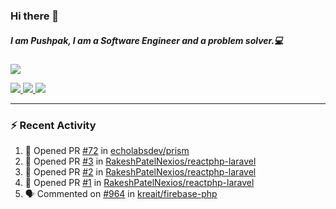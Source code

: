 ### Hi there 👋

##### I am Pushpak, I am a Software Engineer and a problem solver.💻

<a href='https://twitter.com/pushpak1300'><a href="https://pushpak1300.me/" target="_blank">
  <img src="https://img.shields.io/badge/website-%23E34F26.svg?&style=for-the-badge" />
</a> 
 
 <a href="https://twitter.com/pushpak1300" target="_blank">
  <img src="https://img.shields.io/badge/twitter-%231DA1F2.svg?&style=for-the-badge&logo=twitter&logoColor=white" />
</a> 

<a href="https://www.linkedin.com/in/pushpak-c-286b17b1/" target="_blank">
  <img src="https://img.shields.io/badge/linkedin-%230077B5.svg?&style=for-the-badge&logo=linkedin&logoColor=white" />
</a> 

<a href="https://dev.to/pushpak1300/" target="_blank">
  <img src="http://img.shields.io/badge/dev.to-gray?style=for-the-badge&logo=dev.to&?logoColor=white?logoWidth=100?label=" />
</a> 


</p>

---

### ⚡ Recent Activity

<!--START_SECTION:activity-->
1. 💪 Opened PR [#72](https://github.com/echolabsdev/prism/pull/72) in [echolabsdev/prism](https://github.com/echolabsdev/prism)
2. 💪 Opened PR [#3](https://github.com/RakeshPatelNexios/reactphp-laravel/pull/3) in [RakeshPatelNexios/reactphp-laravel](https://github.com/RakeshPatelNexios/reactphp-laravel)
3. 💪 Opened PR [#2](https://github.com/RakeshPatelNexios/reactphp-laravel/pull/2) in [RakeshPatelNexios/reactphp-laravel](https://github.com/RakeshPatelNexios/reactphp-laravel)
4. 💪 Opened PR [#1](https://github.com/RakeshPatelNexios/reactphp-laravel/pull/1) in [RakeshPatelNexios/reactphp-laravel](https://github.com/RakeshPatelNexios/reactphp-laravel)
5. 🗣 Commented on [#964](https://github.com/kreait/firebase-php/issues/964#issuecomment-2493399855) in [kreait/firebase-php](https://github.com/kreait/firebase-php)
<!--END_SECTION:activity-->
